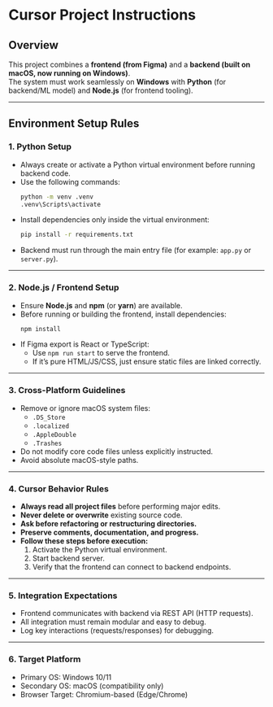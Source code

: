 # Cursor Project Instructions

## Overview
This project combines a **frontend (from Figma)** and a **backend (built on macOS, now running on Windows)**.  
The system must work seamlessly on **Windows** with **Python** (for backend/ML model) and **Node.js** (for frontend tooling).

---

## Environment Setup Rules

### 1. Python Setup
- Always create or activate a Python virtual environment before running backend code.
- Use the following commands:
  ```bash
  python -m venv .venv
  .venv\Scripts\activate
  ```
- Install dependencies only inside the virtual environment:
  ```bash
  pip install -r requirements.txt
  ```
- Backend must run through the main entry file (for example: `app.py` or `server.py`).

---

### 2. Node.js / Frontend Setup
- Ensure **Node.js** and **npm** (or **yarn**) are available.
- Before running or building the frontend, install dependencies:
  ```bash
  npm install
  ```
- If Figma export is React or TypeScript:
  - Use `npm run start` to serve the frontend.
  - If it’s pure HTML/JS/CSS, just ensure static files are linked correctly.

---

### 3. Cross-Platform Guidelines
- Remove or ignore macOS system files:
  - `.DS_Store`
  - `.localized`
  - `.AppleDouble`
  - `.Trashes`
- Do not modify core code files unless explicitly instructed.
- Avoid absolute macOS-style paths.

---

### 4. Cursor Behavior Rules
- **Always read all project files** before performing major edits.
- **Never delete or overwrite** existing source code.
- **Ask before refactoring or restructuring directories.**
- **Preserve comments, documentation, and progress.**
- **Follow these steps before execution:**
  1. Activate the Python virtual environment.
  2. Start backend server.
  3. Verify that the frontend can connect to backend endpoints.

---

### 5. Integration Expectations
- Frontend communicates with backend via REST API (HTTP requests).
- All integration must remain modular and easy to debug.
- Log key interactions (requests/responses) for debugging.

---

### 6. Target Platform
- Primary OS: Windows 10/11
- Secondary OS: macOS (compatibility only)
- Browser Target: Chromium-based (Edge/Chrome)
